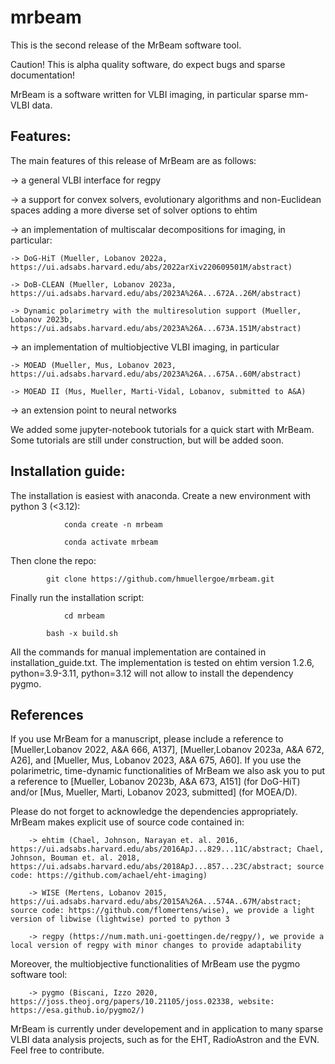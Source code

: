 # mrbeam

This is the second release of the MrBeam software tool.

Caution! This is alpha quality software, do expect bugs and sparse documentation!

MrBeam is a software written for VLBI imaging, in particular sparse mm-VLBI data.

## Features:

The main features of this release of MrBeam are as follows:

-> a general VLBI interface for regpy

-> a support for convex solvers, evolutionary algorithms and non-Euclidean spaces adding a more diverse set of solver options to ehtim

-> an implementation of multiscalar decompositions for imaging, in particular:

    -> DoG-HiT (Mueller, Lobanov 2022a, https://ui.adsabs.harvard.edu/abs/2022arXiv220609501M/abstract)
    
    -> DoB-CLEAN (Mueller, Lobanov 2023a, https://ui.adsabs.harvard.edu/abs/2023A%26A...672A..26M/abstract)
    
    -> Dynamic polarimetry with the multiresolution support (Mueller, Lobanov 2023b, https://ui.adsabs.harvard.edu/abs/2023A%26A...673A.151M/abstract)

-> an implementation of multiobjective VLBI imaging, in particular

    -> MOEAD (Mueller, Mus, Lobanov 2023, https://ui.adsabs.harvard.edu/abs/2023A%26A...675A..60M/abstract)

    -> MOEAD II (Mus, Mueller, Marti-Vidal, Lobanov, submitted to A&A) 

-> an extension point to neural networks

We added some jupyter-notebook tutorials for a quick start with MrBeam. Some tutorials are still under construction, but will be added soon.

## Installation guide:

The installation is easiest with anaconda. Create a new environment with python 3 (<3.12):

                conda create -n mrbeam
   
                conda activate mrbeam

Then clone the repo:

	        git clone https://github.com/hmuellergoe/mrbeam.git
         
Finally run the installation script:

                cd mrbeam
         
	        bash -x build.sh
         
All the commands for manual implementation are contained in installation_guide.txt. The implementation is tested on ehtim version 1.2.6, python=3.9-3.11, python=3.12 will not allow to install the dependency pygmo.

## References

If you use MrBeam for a manuscript, please include a reference to [Mueller,Lobanov 2022, A&A 666, A137], [Mueller,Lobanov 2023a, A&A 672, A26], and [Mueller, Mus, Lobanov 2023, A&A 675, A60]. If you use the polarimetric, time-dynamic functionalities of MrBeam we also ask you to put a reference to [Mueller, Lobanov 2023b, A&A 673, A151] (for DoG-HiT) and/or [Mus, Mueller, Marti, Lobanov 2023, submitted] (for MOEA/D).

Please do not forget to acknowledge the dependencies appropriately. MrBeam makes explicit use of source code contained in:

        -> ehtim (Chael, Johnson, Narayan et. al. 2016, https://ui.adsabs.harvard.edu/abs/2016ApJ...829...11C/abstract; Chael, Johnson, Bouman et. al. 2018, https://ui.adsabs.harvard.edu/abs/2018ApJ...857...23C/abstract; source code: https://github.com/achael/eht-imaging)

        -> WISE (Mertens, Lobanov 2015, https://ui.adsabs.harvard.edu/abs/2015A%26A...574A..67M/abstract; source code: https://github.com/flomertens/wise), we provide a light version of libwise (lightwise) ported to python 3

        -> regpy (https://num.math.uni-goettingen.de/regpy/), we provide a local version of regpy with minor changes to provide adaptability

Moreover, the multiobjective functionalities of MrBeam use the pygmo software tool:

        -> pygmo (Biscani, Izzo 2020, https://joss.theoj.org/papers/10.21105/joss.02338, website: https://esa.github.io/pygmo2/)

MrBeam is currently under developement and in application to many sparse VLBI data analysis projects, such as for the EHT, RadioAstron and the EVN. Feel free to contribute.



